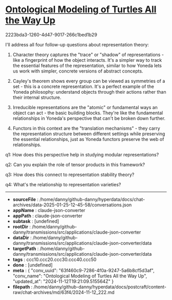# [Ontological Modeling of Turtles All the Way Up](https://claude.ai/chat/63f460c9-7286-4f0a-9247-5a6b8cf5d3af)

2223bda3-1260-4d47-9017-266c1bed1b29

 I'll address all four follow-up questions about representation theory:

1. Character theory captures the "trace" or "shadow" of representations - like a fingerprint of how the object interacts. It's a simpler way to track the essential features of the representation, similar to how Yoneda lets us work with simpler, concrete versions of abstract concepts.

2. Cayley's theorem shows every group can be viewed as symmetries of a set - this is a concrete representation. It's a perfect example of the Yoneda philosophy: understand objects through their actions rather than their internal structure.

3. Irreducible representations are the "atomic" or fundamental ways an object can act - the basic building blocks. They're like the fundamental relationships in Yoneda's perspective that can't be broken down further.

4. Functors in this context are the "translation mechanisms" - they carry the representation structure between different settings while preserving the essential relationships, just as Yoneda functors preserve the web of relationships.

q1: How does this perspective help in studying modular representations?

q2: Can you explain the role of tensor products in this framework?

q3: How does this connect to representation stability theory?

q4: What's the relationship to representation varieties?

---

* **sourceFile** : /home/danny/github-danny/hyperdata/docs/chat-archives/data-2025-01-25-12-45-58/conversations.json
* **appName** : claude-json-converter
* **appPath** : claude-json-converter
* **subtask** : [undefined]
* **rootDir** : /home/danny/github-danny/transmissions/src/applications/claude-json-converter
* **dataDir** : /home/danny/github-danny/transmissions/src/applications/claude-json-converter/data
* **targetPath** : /home/danny/github-danny/transmissions/src/applications/claude-json-converter/data
* **tags** : ccc10.ccc20.ccc30.ccc40.ccc50
* **done** : [undefined]
* **meta** : {
  "conv_uuid": "63f460c9-7286-4f0a-9247-5a6b8cf5d3af",
  "conv_name": "Ontological Modeling of Turtles All the Way Up",
  "updated_at": "2024-11-12T19:21:09.515564Z"
}
* **filepath** : /home/danny/github-danny/hyperdata/docs/postcraft/content-raw/chat-archives/md/63f4/2024-11-12_222.md